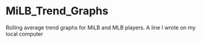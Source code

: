 # MiLB_Trend_Graphs
Rolling average trend graphs for MiLB and MLB players.
A line I wrote on my local computer
